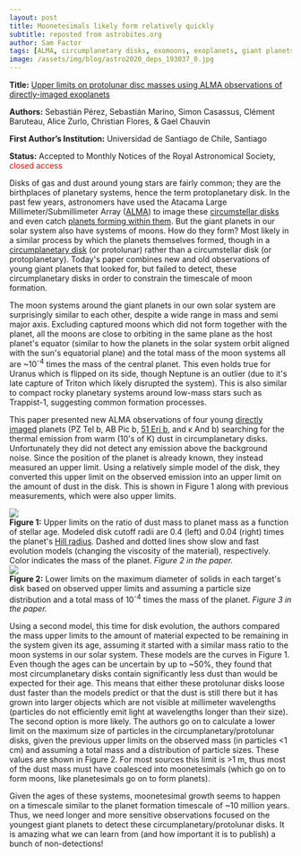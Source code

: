 ```yaml
---
layout: post
title: Moonetesimals likely form relatively quickly
subtitle: reposted from astrobites.org
author: Sam Factor
tags: [ALMA, circumplanetary disks, exomoons, exoplanets, giant planets, moons, observations, planet formation, planetessimals, radio astronomy]
image: /assets/img/blog/astro2020_deps_193037_0.jpg
---
```

<strong>Title:</strong>&nbsp;<a href="https://arxiv.org/abs/1906.11774">Upper limits on protolunar disc masses using ALMA observations of directly-imaged exoplanets</a>

<strong>Authors:</strong> Sebastián Pérez, Sebastián Marino, Simon Casassus, Clément Baruteau, Alice Zurlo, Christian Flores, &amp; Gael Chauvin

<strong>First Author’s Institution:</strong> Universidad de Santiago de Chile, Santiago

<strong>Status:</strong> Accepted to Monthly Notices of the Royal Astronomical Society, <span style="font-weight: 400; color: #ff0000;">closed access</span>

Disks of gas and dust around young stars are fairly common; they are the birthplaces of planetary systems, hence the term protoplanetary disk. In the past few years, astronomers have used the Atacama Large Millimeter/Submillimeter Array (<a href="https://public.nrao.edu/telescopes/alma/">ALMA</a>) to image these <a href="https://astrobites.org/2018/12/27/planetary-cookie-doughs-at-high-angular-resolution/">circumstellar disks</a> and even catch <a href="https://astrobites.org/2019/07/26/first-photos-of-a-baby-planet/">planets forming within them</a>. But the giant planets in our solar system also have systems of moons. How do they form? Most likely in a similar process by which the planets themselves formed, though in a <a href="https://astrobites.org/2015/05/29/circumplanetary-disks-soon/">circumplanetary disk</a> (or protolunar) rather than a circumstellar disk (or protoplanetary). Today's paper combines new and old observations of young giant planets that looked for, but failed to detect, these circumplanetary disks in order to constrain the timescale of moon formation.

The moon systems around the giant planets in our own solar system are surprisingly similar to each other, despite a wide range in mass and semi major axis. Excluding captured moons which did not form together with the planet, all the moons are close to orbiting in the same plane as the host planet's equator (similar to how the planets in the solar system orbit aligned with the sun's equatorial plane) and the total mass of the moon systems all are ~10<sup>-4</sup> times the mass of the central planet. This even holds true for Uranus which is flipped on its side, though Neptune is an outlier (due to it's late capture of Triton which likely disrupted the system). This is also similar to compact rocky planetary systems around low-mass stars such as Trappist-1,&nbsp;suggesting common formation processes.

This paper presented new ALMA observations of four young <a href="https://astrobites.org/2013/06/09/lowest-mass-exoplanet-discovered-via-direct-imaging/">directly imaged</a> planets (PZ Tel b, AB Pic b, <a href="https://aasnova.org/2017/06/21/a-partly-cloudy-exoplanet/">51 Eri b</a>, and κ And b) searching for the thermal emission from warm (10's of K) dust in circumplanetary disks. Unfortunately they did not detect any emission above the background noise. Since the position of the planet is already known, they instead measured an upper limit. Using a relatively simple model of the disk, they converted this upper limit on the observed emission into an upper limit on the amount of dust in the disk. This is shown in Figure 1 along with previous measurements, which were also upper limits.

<div class="img">
<img src="/assets/img/Figure_upper_limits_Mdust_age_new_3.png">
<div class="caption"><strong>Figure 1:</strong> Upper limits on the ratio of dust mass to planet mass as a function of stellar age. Modeled disk cutoff radii are 0.4 (left) and 0.04 (right) times the planet's <a href="https://en.wikipedia.org/wiki/Hill_sphere">Hill radius</a>. Dashed and dotted lines show slow and fast evolution models (changing the viscosity of the material), respectively. Color indicates the mass of the planet. <em>Figure 2 in the paper.</em></div>
</div>

<div class="img">
<img src="/assets/img/Figure_lower_limits_dmax.png">
<div class="caption"><strong>Figure 2:</strong> Lower limits on the maximum diameter of solids in each target's disk based on observed upper limits and assuming a particle size distribution and a total mass of 10<sup>-4</sup> times the mass of the planet. <em>Figure 3 in the paper.</em></div>
</div>

Using a second model, this time for disk evolution, the authors compared the mass upper limits to the amount of material expected to be remaining in the system given its age, assuming it started with a similar mass ratio to the moon systems in our solar system. These models are the curves in Figure 1. Even though the ages can be uncertain by up to ~50%, they found that most circumplanetary disks contain significantly less dust than would be expected for their age. This means that either these protolunar disks loose dust faster than the models predict or that the dust is still there but it has grown into larger objects which are not visible at millimeter wavelengths (particles do not efficiently emit light at wavelengths longer than their size). The second option is more likely. The authors go on to calculate a lower limit on the maximum size of particles in the circumplanetary/protolunar disks, given the previous upper limits on the observed mass (in particles &lt;1 cm) and assuming a total mass and a distribution of particle sizes. These values are shown in Figure 2. For most sources this limit is &gt;1 m, thus most of the dust mass must have coalesced into moonetesimals (which go on to form moons, like planetesimals go on to form planets).

Given the ages of these systems, moonetesimal growth seems to happen on a timescale similar to the planet formation timescale of ~10 million years. Thus, we need longer and more sensitive observations focused on the youngest giant planets to detect these circumplanetary/protolunar disks. It is amazing what we can learn from (and how important it is to publish) a bunch of non-detections!

